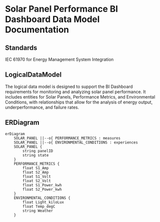 # Solar Panel Performance BI Dashboard Data Model Documentation

## Standards

IEC 61970 for Energy Management System Integration

## LogicalDataModel

The logical data model is designed to support the BI Dashboard requirements for monitoring and analyzing solar panel performance. It includes entities for Solar Panels, Performance Metrics, and Environmental Conditions, with relationships that allow for the analysis of energy output, underperformance, and failure rates.

## ERDiagram


```mermaid
erDiagram
    SOLAR_PANEL ||--o{ PERFORMANCE_METRICS : measures
    SOLAR_PANEL ||--o{ ENVIRONMENTAL_CONDITIONS : experiences
    SOLAR_PANEL {
        string panelID
        string state
    }
    PERFORMANCE_METRICS {
        float S1_Amp
        float S2_Amp
        float S1_Volt
        float S2_Volt
        float S1_Power_kwh
        float S2_Power_kwh
    }
    ENVIRONMENTAL_CONDITIONS {
        float Light_kiloLux
        float Temp_degC
        string Weather
    }
```


